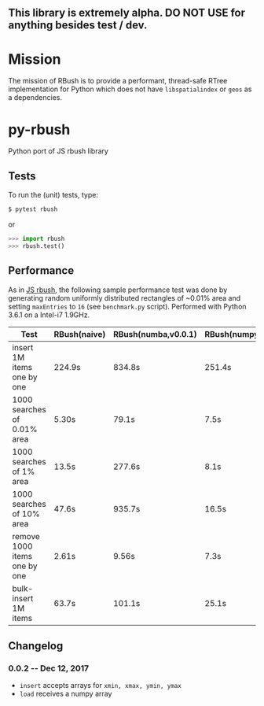 This library is extremely alpha.  DO NOT USE for anything besides test / dev.
-------

# Mission
The mission of RBush is to provide a performant, thread-safe RTree implementation for Python which
does not have `libspatialindex` or `geos` as a dependencies.

# py-rbush
Python port of JS rbush library

## Tests

To run the (unit) tests, type:

```bash
$ pytest rbush
```

or

```python
>>> import rbush
>>> rbush.test()
```


## Performance

As in [JS rbush](https://github.com/mourner/rbush),
the following sample performance test was done by generating
random uniformly distributed rectangles of ~0.01% area and setting `maxEntries` to `16`
(see `benchmark.py` script).
Performed with Python 3.6.1 on a Intel-i7 1.9GHz.

Test                         | RBush(naive) | RBush(numba,v0.0.1) | RBush(numpy,v0.0.2)
---------------------------- | ------------ | ------------------- | -------------------
insert 1M items one by one   | 224.9s       | 834.8s              | 251.4s
1000 searches of 0.01% area  | 5.30s        | 79.1s               | 7.5s
1000 searches of 1% area     | 13.5s        | 277.6s              | 8.1s
1000 searches of 10% area    | 47.6s        | 935.7s              | 16.5s
remove 1000 items one by one | 2.61s        | 9.56s               | 7.3s
bulk-insert 1M items         | 63.7s        | 101.1s              | 25.1s


## Changelog

### 0.0.2 -- Dec 12, 2017

* `insert` accepts arrays for `xmin, xmax, ymin, ymax`
* `load` receives a numpy array
